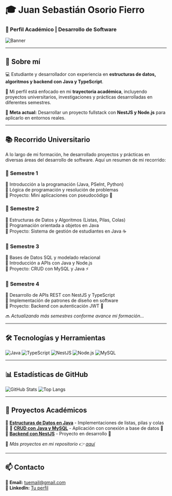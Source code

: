 # 🎓 Juan Sebastián Osorio Fierro
### 🚀 Perfil Académico | Desarrollo de Software  

![Banner](https://media.giphy.com/media/QTfX9Ejfra3ZmNxh6B/giphy.gif)

---

## 📘 Sobre mí
💻 Estudiante y desarrollador con experiencia en **estructuras de datos, algoritmos y backend con Java y TypeScript**.

🎯 Mi perfil está enfocado en mi **trayectoria académica**, incluyendo proyectos universitarios, investigaciones y prácticas desarrolladas en diferentes semestres.

📌 **Meta actual:** Desarrollar un proyecto fullstack con **NestJS y Node.js** para aplicarlo en entornos reales.

---

## 📚 Recorrido Universitario
A lo largo de mi formación, he desarrollado proyectos y prácticas en diversas áreas del desarrollo de software. Aquí un resumen de mi recorrido:

### 📌 **Semestre 1**
🔹 Introducción a la programación (Java, PSeInt, Python)  
🔹 Lógica de programación y resolución de problemas  
🔹 Proyecto: Mini aplicaciones con pseudocódigo 📜  

### 📌 **Semestre 2**
🔹 Estructuras de Datos y Algoritmos (Listas, Pilas, Colas)  
🔹 Programación orientada a objetos en Java  
🔹 Proyecto: Sistema de gestión de estudiantes en Java ☕  

### 📌 **Semestre 3**
🔹 Bases de Datos SQL y modelado relacional  
🔹 Introducción a APIs con Java y Node.js  
🔹 Proyecto: CRUD con MySQL y Java ⚡  

### 📌 **Semestre 4**
🔹 Desarrollo de APIs REST con NestJS y TypeScript  
🔹 Implementación de patrones de diseño en software  
🔹 Proyecto: Backend con autenticación JWT 🔐  

🔜 *Actualizando más semestres conforme avance mi formación...*

---

## 🛠 Tecnologías y Herramientas

![Java](https://img.shields.io/badge/Java-ED8B00?style=for-the-badge&logo=java&logoColor=white)
![TypeScript](https://img.shields.io/badge/TypeScript-007ACC?style=for-the-badge&logo=typescript&logoColor=white)
![NestJS](https://img.shields.io/badge/NestJS-E0234E?style=for-the-badge&logo=nestjs&logoColor=white)
![Node.js](https://img.shields.io/badge/Node.js-43853D?style=for-the-badge&logo=node.js&logoColor=white)
![MySQL](https://img.shields.io/badge/MySQL-4479A1?style=for-the-badge&logo=mysql&logoColor=white)

---

## 📊 Estadísticas de GitHub

![GitHub Stats](https://github-readme-stats.vercel.app/api?username=Sebastian080502&show_icons=true&theme=radical)
![Top Langs](https://github-readme-stats.vercel.app/api/top-langs/?username=Sebastian080502&layout=compact&theme=radical)

---

## 🚀 Proyectos Académicos
🔹 [**Estructuras de Datos en Java**](#) - Implementaciones de listas, pilas y colas 📜
🔹 [**CRUD con Java y MySQL**](#) - Aplicación con conexión a base de datos 📂
🔹 [**Backend con NestJS**](#) - Proyecto en desarrollo 🚀

📌 *Más proyectos en mi repositorio 👉 [aquí](https://github.com/Sebastian080502?tab=repositories)*

---

## 📫 Contacto
📩 **Email:** tuemail@gmail.com  
🔗 **LinkedIn:** [Tu perfil](#)  
